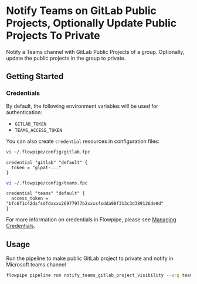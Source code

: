 # Notify Teams on GitLab Public Projects, Optionally Update Public Projects To Private

Notify a Teams channel with GitLab Public Projects of a group. Optionally, update the public projects in the group to private.

## Getting Started
### Credentials

By default, the following environment variables will be used for authentication:

- `GITLAB_TOKEN`
- `TEAMS_ACCESS_TOKEN`

You can also create `credential` resources in configuration files:

```sh
vi ~/.flowpipe/config/gitlab.fpc
```

```hcl
credential "gitlab" "default" {
  token = "glpat-..."
}
```

```sh
vi ~/.flowpipe/config/teams.fpc
```

```hcl
credential "teams" "default" {
  access_token = "bfc6f1c42dsfsdfdxxxx26977977b2xxxsfsdda98f313c3d389126de0d"
}
```

For more information on credentials in Flowpipe, please see [Managing Credentials](https://flowpipe.io/docs/run/credentials).

## Usage

Run the pipeline to make public GitLab project to private and notify in Microsoft teams channel

```sh
flowpipe pipeline run notify_teams_gitlab_project_visibility --arg team_id=111aaa00-abcd-efgh-1234-000aaa111bbb --arg teams_channel_id="19:P7fSYEJGuWSTHTfYAMAZEzIc1Uk8BTS-abcdnSV2H-A1@thread.tacv2" --arg group_id=8937 --arg action_public_to_private=true
```